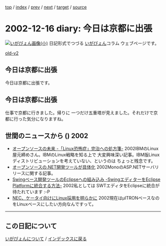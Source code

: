 [top](https://igapyon.github.io/diary/) 
 / [index](https://igapyon.github.io/diary/2002/index.html) 
 / [prev](https://igapyon.github.io/diary/2002/ig021213.html) 
 / [next](https://igapyon.github.io/diary/2002/ig021217.html) 
 / [target](https://igapyon.github.io/diary/2002/ig021216.html) 
 / [source](https://github.com/igapyon/diary/blob/gh-pages/2002/ig021216.html.src.md) 

2002-12-16 diary: 今日は京都に出張
=====================================================================================================
[![いがぴょん画像(小)](https://igapyon.github.io/diary/images/iga200306s.jpg "いがぴょん")](https://igapyon.github.io/diary/memo/memoigapyon.html) 日記形式でつづる [いがぴょん](https://igapyon.github.io/diary/memo/memoigapyon.html)コラム ウェブページです。

[old-v2](ig021216-orig.html)

## 今日は京都に出張

今日は京都に出張です。


## 今日は京都に出張

仕事で京都に行きました。帰りに 一つだけ五重塔が見えました。それだけで京都に行った気分になりますね。

## 世間のニュースから () 2002

* [オープンソースの未来 -「Linux恐怖症」完治への処方箋-](http://www.zdnet.co.jp/news/0212/13/ne00_1213frye.html)  2002IBMのLinux屋元締めさん。IBMのLinux戦略を知る上で 大変興味深い記事。IBM版Linuxディストリビューションを考えていない、というのは ちょっと残念です。
* [オープンソースの.NET開発ツールが具体化](http://www.zdnet.co.jp/enterprise/0212/13/epn14.html)  2002MonoのASP.NETサーバリリースに関する記事。
* [Swingベース開発ツールのEclipseへの組み込み -SwingエディターをEclipse Platformに統合する方法-](http://www-6.ibm.com/jp/developerworks/opensource/021213/j_os-swing.html)  2002私としては SWTエディタをEclipseに統合が 待たれています :-P
* [NEC、ケータイ向けにLinux採用を明らかに](http://biztech.nikkeibp.co.jp/wcs/leaf/CID/onair/biztech/elec/222077)  2002現在はμITRONベースなのをLinuxベースにしたい方向なんですって。

----------------------------------------------------------------------------------------------------

## この日記について
[いがぴょんについて](https://igapyon.github.io/diary/memo/memoigapyon.html) / [インデックスに戻る](https://igapyon.github.io/diary/idxall.html)
